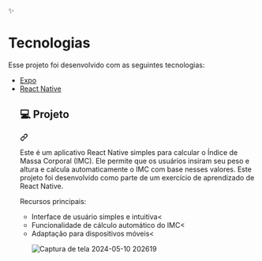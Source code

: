 

✨ <h1> Tecnologias</h1>
Esse projeto foi desenvolvido com as seguintes tecnologias:
<ul dir="auto">
<li><a href="https://expo.io/" rel="nofollow">Expo</a></li><li><a href="https://reactnative.dev/" rel="nofollow">React Native</a></li>


<div class="markdown-heading" dir="auto"><h2 tabindex="-1" class="heading-element" dir="auto">💻 Projeto</h2><a id="user-content--projeto" class="anchor" aria-label="Permalink: 💻 Projeto" href="#-projeto"><svg class="octicon octicon-link" viewBox="0 0 16 16" version="1.1" width="16" height="16" aria-hidden="true"><path d="m7.775 3.275 1.25-1.25a3.5 3.5 0 1 1 4.95 4.95l-2.5 2.5a3.5 3.5 0 0 1-4.95 0 .751.751 0 0 1 .018-1.042.751.751 0 0 1 1.042-.018 1.998 1.998 0 0 0 2.83 0l2.5-2.5a2.002 2.002 0 0 0-2.83-2.83l-1.25 1.25a.751.751 0 0 1-1.042-.018.751.751 0 0 1-.018-1.042Zm-4.69 9.64a1.998 1.998 0 0 0 2.83 0l1.25-1.25a.751.751 0 0 1 1.042.018.751.751 0 0 1 .018 1.042l-1.25 1.25a3.5 3.5 0 1 1-4.95-4.95l2.5-2.5a3.5 3.5 0 0 1 4.95 0 .751.751 0 0 1-.018 1.042.751.751 0 0 1-1.042.018 1.998 1.998 0 0 0-2.83 0l-2.5 2.5a1.998 1.998 0 0 0 0 2.83Z"></path></svg></a></div>

Este é um aplicativo React Native simples para calcular o Índice de Massa Corporal (IMC). Ele permite que os usuários insiram seu peso e altura e calcula automaticamente o IMC com base nesses valores. Este projeto foi desenvolvido como parte de um exercício de aprendizado de React Native.


Recursos principais:
<ul dir="auto">
<li>Interface de usuário simples e intuitiva<</li>
<li>Funcionalidade de cálculo automático do IMC<</li>
<li>Adaptação para dispositivos móveis<</li> 



![Captura de tela 2024-05-10 202619](https://github.com/felipexavier26/react-native-imc/assets/103685054/366a21f9-9f8a-46a3-89af-e0e2907be381)
